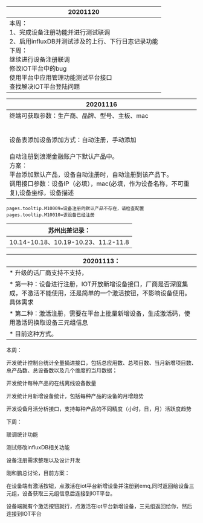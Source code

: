 |20201120|
|---|
|本周：<br />1、完成设备注册功能并进行测试联调<br />2、启用influxDB并测试涉及的上行、下行日志记录功能<br />下周：<br />继续进行设备注册联调<br />修改IOT平台中的bug<br />使用平台中应用管理功能测试平台接口<br />查找解决IOT平台登陆问题|

| 20201116 |
|--- |
| 终端可获取参数：生产商、品牌、型号、主板、mac<br /><br /><br />设备表添加设备添加方式：自动注册，手动添加<br /><br />自动注册到浪潮金融账户下默认产品中。<br />方案：<br />平台添加默认产品，设备自动注册时，自动注册到该产品下。<br />调用接口参数：设备IP（必填），mac(必填，作为设备名称，不可重复),设备坐标，设备描述 |



```
pages.tooltip.M10009=设备注册的默认产品不存在，请检查配置
pages.tooltip.M10010=该设备已经注册
```



| 苏州出差记录： |
| --- |
|10.14-10.18、10.19-10.23、11.2-11.8|

|20201113：|
|---|
|* 升级的话厂商支持不支持，|
|* 第一种：设备进行注册，IOT开放新增设备接口，厂商是否深度集成，不激活不能使用，还是简单的一个激活按钮，不影响设备使用。具体需求 |
|* 第二种：激活注册，需要在平台上批量新增设备，生成激活码，使用激活码换取设备三元组信息|
|* 目前这种方式。|



本周：

开发统计控制台统计全量捅进接口，包括总应用数、总项目数、当月新增项目数、总产品数、总设备数以及几个维度的当月数据；

开发统计每种产品的在线离线设备数量

开发统计月新增设备统计，包括每种产品的设备的月增趋势

开发设备月活分析接口，支持每种产品的不同精度（小时，日，月）活跃度趋势

下周：

联调统计功能

测试修改influxDB相关功能

设备注册需求整理以及设计开发



刚和鹏总讨论，目前方案：

在设备端有激活按钮，点激活在iot平台新增设备并注册到emq,同时返回给设备三元组，设备获取三元组信息后连接到IOT平台。

设备端就有个激活按钮就行，点激活在iot平台新增设备，三元组返回给你，然后连接到IOT平台



